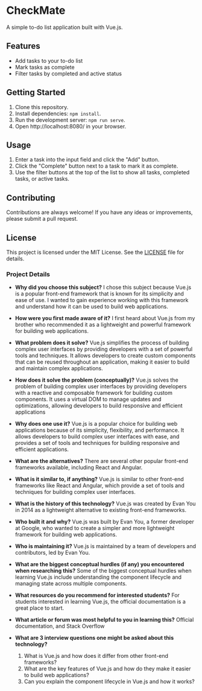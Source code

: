 # CheckMate

A simple to-do list application built with Vue.js.

## Features

- Add tasks to your to-do list
- Mark tasks as complete
- Filter tasks by completed and active status

## Getting Started

1. Clone this repository.
2. Install dependencies: `npm install`.
3. Run the development server: `npm run serve`.
4. Open http://localhost:8080/ in your browser.

## Usage

1. Enter a task into the input field and click the "Add" button.
2. Click the "Complete" button next to a task to mark it as complete.
3. Use the filter buttons at the top of the list to show all tasks, completed tasks, or active tasks.

## Contributing

Contributions are always welcome! If you have any ideas or improvements, please submit a pull request.

## License

This project is licensed under the MIT License. See the [LICENSE](LICENSE) file for details.


### Project Details

- **Why did you choose this subject?** 
  I chose this subject because Vue.js is a popular front-end framework that is known for its simplicity and ease of use. I wanted to gain experience working with this framework and understand how it can be used to build web applications.

- **How were you first made aware of it?** 
  I first heard about Vue.js from my brother who recommended it as a lightweight and powerful framework for building web applications.

- **What problem does it solve?** 
  Vue.js simplifies the process of building complex user interfaces by providing developers with a set of powerful tools and techniques. It allows developers to create custom components that can be reused throughout an application, making it easier to build and maintain complex applications.
 

- **How does it solve the problem (conceptually)?** 
  Vue.js solves the problem of building complex user interfaces by providing developers with a reactive and composable framework for building custom components. It uses a virtual DOM to manage updates and optimizations, allowing developers to build responsive and efficient applications

- **Why does one use it?** 
  Vue.js is a popular choice for building web applications because of its simplicity, flexibility, and performance. It allows developers to build complex user interfaces with ease, and provides a set of tools and techniques for building responsive and efficient applications.

- **What are the alternatives?** 
  There are several other popular front-end frameworks available, including React and Angular.

- **What is it similar to, if anything?** 
  Vue.js is similar to other front-end frameworks like React and Angular, which provide a set of tools and techniques for building complex user interfaces.

- **What is the history of this technology?** 
  Vue.js was created by Evan You in 2014 as a lightweight alternative to existing front-end frameworks.

- **Who built it and why?** 
  Vue.js was built by Evan You, a former developer at Google, who wanted to create a simpler and more lightweight framework for building web applications.

- **Who is maintaining it?** 
  Vue.js is maintained by a team of developers and contributors, led by Evan You.

- **What are the biggest conceptual hurdles (if any) you encountered when researching this?** 
  Some of the biggest conceptual hurdles when learning Vue.js include understanding the component lifecycle and managing state across multiple components.

- **What resources do you recommend for interested students?** 
  For students interested in learning Vue.js, the official documentation is a great place to start.

- **What article or forum was most helpful to you in learning this?** 
  Official documentation, and Stack Overflow

- **What are 3 interview questions one might be asked about this technology?**
  1. What is Vue.js and how does it differ from other front-end frameworks?
  2. What are the key features of Vue.js and how do they make it easier to build web applications?
  3. Can you explain the component lifecycle in Vue.js and how it works?
